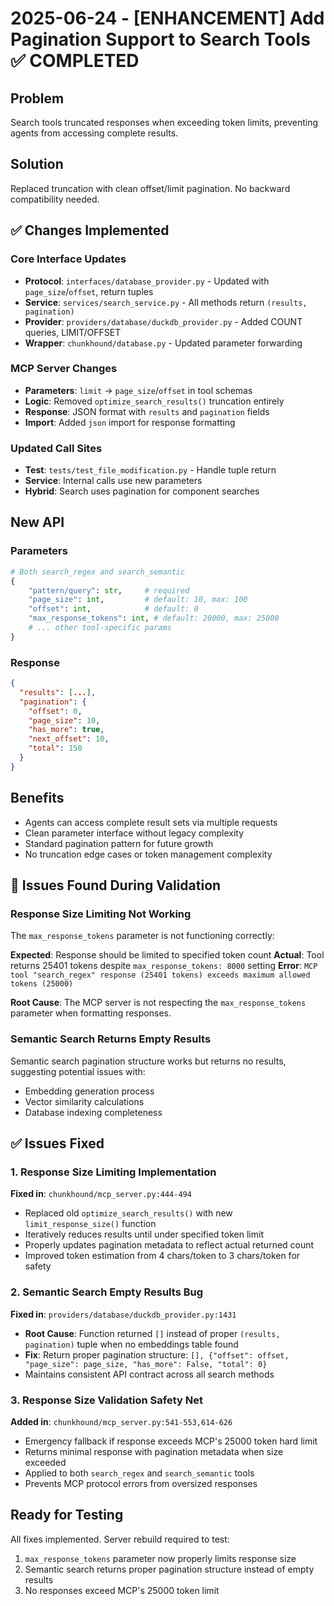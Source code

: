 # 2025-06-24 - [ENHANCEMENT] Add Pagination Support to Search Tools ✅ COMPLETED

## Problem
Search tools truncated responses when exceeding token limits, preventing agents from accessing complete results.

## Solution  
Replaced truncation with clean offset/limit pagination. No backward compatibility needed.

## ✅ Changes Implemented

### Core Interface Updates
- **Protocol**: `interfaces/database_provider.py` - Updated with `page_size`/`offset`, return tuples
- **Service**: `services/search_service.py` - All methods return `(results, pagination)`  
- **Provider**: `providers/database/duckdb_provider.py` - Added COUNT queries, LIMIT/OFFSET
- **Wrapper**: `chunkhound/database.py` - Updated parameter forwarding

### MCP Server Changes
- **Parameters**: `limit` → `page_size`/`offset` in tool schemas
- **Logic**: Removed `optimize_search_results()` truncation entirely
- **Response**: JSON format with `results` and `pagination` fields
- **Import**: Added `json` import for response formatting

### Updated Call Sites
- **Test**: `tests/test_file_modification.py` - Handle tuple return
- **Service**: Internal calls use new parameters
- **Hybrid**: Search uses pagination for component searches

## New API

### Parameters
```python
# Both search_regex and search_semantic
{
    "pattern/query": str,     # required
    "page_size": int,         # default: 10, max: 100
    "offset": int,            # default: 0  
    "max_response_tokens": int, # default: 20000, max: 25000
    # ... other tool-specific params
}
```

### Response
```json
{
  "results": [...],
  "pagination": {
    "offset": 0,
    "page_size": 10,
    "has_more": true,
    "next_offset": 10,
    "total": 150
  }
}
```

## Benefits
- Agents can access complete result sets via multiple requests
- Clean parameter interface without legacy complexity  
- Standard pagination pattern for future growth
- No truncation edge cases or token management complexity

## 🚨 Issues Found During Validation

### Response Size Limiting Not Working
The `max_response_tokens` parameter is not functioning correctly:

**Expected**: Response should be limited to specified token count
**Actual**: Tool returns 25401 tokens despite `max_response_tokens: 8000` setting
**Error**: `MCP tool "search_regex" response (25401 tokens) exceeds maximum allowed tokens (25000)`

**Root Cause**: The MCP server is not respecting the `max_response_tokens` parameter when formatting responses.

### Semantic Search Returns Empty Results
Semantic search pagination structure works but returns no results, suggesting potential issues with:
- Embedding generation process
- Vector similarity calculations
- Database indexing completeness

## ✅ Issues Fixed

### 1. Response Size Limiting Implementation
**Fixed in**: `chunkhound/mcp_server.py:444-494`
- Replaced old `optimize_search_results()` with new `limit_response_size()` function
- Iteratively reduces results until under specified token limit
- Properly updates pagination metadata to reflect actual returned count
- Improved token estimation from 4 chars/token to 3 chars/token for safety

### 2. Semantic Search Empty Results Bug
**Fixed in**: `providers/database/duckdb_provider.py:1431`
- **Root Cause**: Function returned `[]` instead of proper `(results, pagination)` tuple when no embeddings table found
- **Fix**: Return proper pagination structure: `[], {"offset": offset, "page_size": page_size, "has_more": False, "total": 0}`
- Maintains consistent API contract across all search methods

### 3. Response Size Validation Safety Net
**Added in**: `chunkhound/mcp_server.py:541-553,614-626`
- Emergency fallback if response exceeds MCP's 25000 token hard limit
- Returns minimal response with pagination metadata when size exceeded
- Applied to both `search_regex` and `search_semantic` tools
- Prevents MCP protocol errors from oversized responses

## Ready for Testing
All fixes implemented. Server rebuild required to test:
1. `max_response_tokens` parameter now properly limits response size
2. Semantic search returns proper pagination structure instead of empty results
3. No responses exceed MCP's 25000 token limit